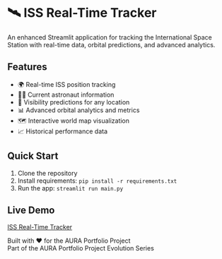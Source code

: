 # 🛰️ ISS Real-Time Tracker

 An enhanced Streamlit application for tracking the International Space Station with real-time data, 
 orbital predictions, and advanced analytics.
 
 ## Features
 - 🌍 Real-time ISS position tracking
 - 👨‍🚀 Current astronaut information  
 - 🔭 Visibility predictions for any location
 - 📊 Advanced orbital analytics and metrics
 - 🗺️ Interactive world map visualization
 - 📈 Historical performance data
 
 ## Quick Start
 1. Clone the repository
 2. Install requirements: `pip install -r requirements.txt`
 3. Run the app: `streamlit run main.py`
 
 ## Live Demo
 [ISS Real-Time Tracker](https://iss-tracker-and-analytics.streamlit.app/)
 
 Built with ❤️ for the AURA Portfolio Project  
 Part of the AURA Portfolio Project Evolution Series

